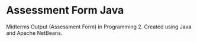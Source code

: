 # Assessment Form Java

Midterms Output (Assessment Form) in Programming 2. Created using Java and Apache NetBeans.
